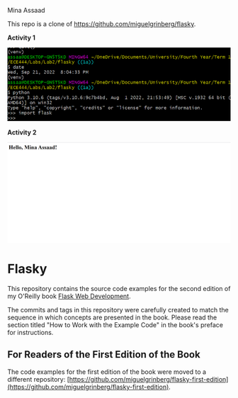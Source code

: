 Mina Assaad

This repo is a clone of https://github.com/miguelgrinberg/flasky.

**Activity 1**

![Alt text](images/Activity1.png?raw=true "Activity1")

**Activity 2**

![Alt text](images/Activity2.png?raw=true "Activity2")

Flasky
======

This repository contains the source code examples for the second edition of my O'Reilly book [Flask Web Development](http://www.flaskbook.com).

The commits and tags in this repository were carefully created to match the sequence in which concepts are presented in the book. Please read the section titled "How to Work with the Example Code" in the book's preface for instructions.

For Readers of the First Edition of the Book
--------------------------------------------

The code examples for the first edition of the book were moved to a different repository: [https://github.com/miguelgrinberg/flasky-first-edition](https://github.com/miguelgrinberg/flasky-first-edition).
